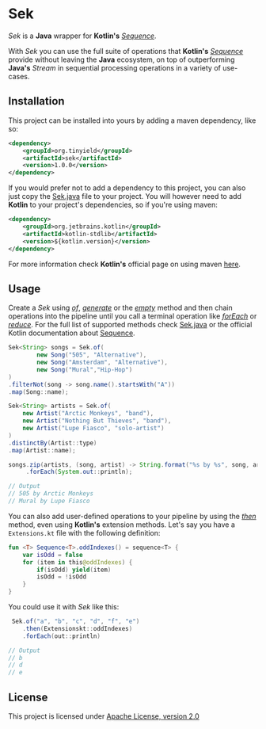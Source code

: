 # Sek
_Sek_ is a **Java** wrapper for **Kotlin's**
[_Sequence_](https://kotlinlang.org/api/latest/jvm/stdlib/kotlin.sequences/-sequence.html).

With _Sek_ you can use the full suite of operations that **Kotlin's**
[_Sequence_](https://kotlinlang.org/api/latest/jvm/stdlib/kotlin.sequences/-sequence.html) provide without leaving the
**Java** ecosystem, on top of outperforming **Java's** _Stream_ in sequential processing operations in a variety of
use-cases.

## Installation
This project can be installed into yours by adding a maven dependency, like so:
```xml
<dependency>
    <groupId>org.tinyield</groupId>
    <artifactId>sek</artifactId>
    <version>1.0.0</version>
</dependency>
```

If you would prefer not to add a dependency to this project, you can also just copy the
[Sek.java](/src/main/java/com/tinyield/Sek.java) file to your project. You will however need to add **Kotlin** to your
project's dependencies, so if you're using maven:
```xml
<dependency>
    <groupId>org.jetbrains.kotlin</groupId>
    <artifactId>kotlin-stdlib</artifactId>
    <version>${kotlin.version}</version>
</dependency>
```

For more information check **Kotlin's** official page on using maven [here](https://kotlinlang.org/docs/reference/using-maven.html).

## Usage
Create a _Sek_ using _[of](https://github.com/tinyield/sek/blob/master/src/main/java/org/tinyield/Sek.java#L42)_,
_[generate](https://github.com/tinyield/sek/blob/master/src/main/java/org/tinyield/Sek.java#L66)_ or the
_[empty](https://github.com/tinyield/sek/blob/master/src/main/java/org/tinyield/Sek.java#L73)_ method and then chain
operations into the pipeline until you call a terminal operation like
_[forEach](https://github.com/tinyield/sek/blob/master/src/main/java/org/tinyield/Sek.java#L587)_ or
_[reduce](https://github.com/tinyield/sek/blob/master/src/main/java/org/tinyield/Sek.java#L1088)_. For the full list of
supported methods check [Sek.java](/src/main/java/com/tinyield/Sek.java) or the official Kotlin documentation about
[Sequence](https://kotlinlang.org/api/latest/jvm/stdlib/kotlin.sequences/-sequence/).

```java
Sek<String> songs = Sek.of(
        new Song("505", "Alternative"),
        new Song("Amsterdam", "Alternative"),
        new Song("Mural","Hip-Hop")
)
.filterNot(song -> song.name().startsWith("A"))
.map(Song::name);

Sek<String> artists = Sek.of(
    new Artist("Arctic Monkeys", "band"),
    new Artist("Nothing But Thieves", "band"),
    new Artist("Lupe Fiasco", "solo-artist")
)
.distinctBy(Artist::type)
.map(Artist::name);

songs.zip(artists, (song, artist) -> String.format("%s by %s", song, artist))
     .forEach(System.out::println);

// Output
// 505 by Arctic Monkeys
// Mural by Lupe Fiasco
```

You can also add user-defined operations to your pipeline by using the
[_then_](https://github.com/tinyield/sek/blob/master/src/main/java/org/tinyield/Sek.java#L1429) method,
even using **Kotlin's** extension methods. Let's say you have a `Extensions.kt` file with the following definition:
```kotlin
fun <T> Sequence<T>.oddIndexes() = sequence<T> {
    var isOdd = false
    for (item in this@oddIndexes) {
        if(isOdd) yield(item)
        isOdd = !isOdd
    }
}
```
You could use it with _Sek_ like this:
```java
 Sek.of("a", "b", "c", "d", "f", "e")
    .then(Extensionskt::oddIndexes)
    .forEach(out::println)

// Output
// b
// d
// e
```

## License

This project is licensed under [Apache License,
version 2.0](https://www.apache.org/licenses/LICENSE-2.0)
